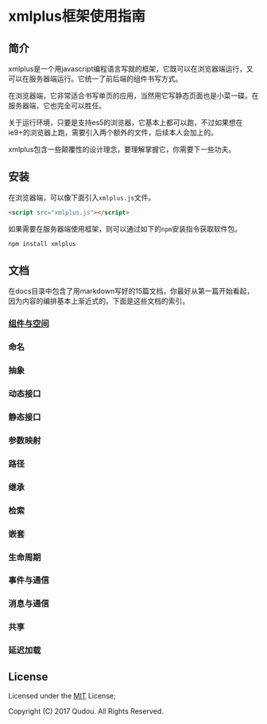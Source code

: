 # xmlplus框架使用指南

## 简介

xmlplus是一个用javascript编程语言写就的框架，它既可以在浏览器端运行，又可以在服务器端运行。它统一了前后端的组件书写方式。

在浏览器端，它非常适合书写单页的应用，当然用它写静态页面也是小菜一碟。在服务器端，它也完全可以胜任。

关于运行环境，只要是支持es5的浏览器，它基本上都可以跑，不过如果想在ie9+的浏览器上跑，需要引入两个额外的文件，后续本人会加上的。

xmlplus包含一些颠覆性的设计理念，要理解掌握它，你需要下一些功夫。

## 安装

在浏览器端，可以像下面引入`xmlplus.js`文件。

```html
<script src="xmlplus.js"></script>
```

如果需要在服务器端使用框架，则可以通过如下的`npm`安装指令获取软件包。

```bash
npm install xmlplus
```

## 文档

在docs目录中包含了用markdown写好的15篇文档，你最好从第一篇开始看起，因为内容的编排基本上渐近式的。下面是这些文档的索引。

### [组件与空间](./docs/01-components-and-space.md)

### 命名

### 抽象

### 动态接口

### 静态接口

### 参数映射

### 路径

### 继承

### 检索

### 嵌套

### 生命周期

### 事件与通信

### 消息与通信

### 共享

### 延迟加载

## License

Licensed under the [MIT](http://opensource.org/licenses/MIT) License;

Copyright (C) 2017 Qudou. All Rights Reserved.
